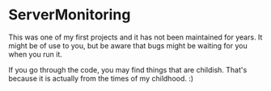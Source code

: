 # ServerMonitoring
This was one of my first projects and it has not been maintained for years. It might be of use to you, but be aware that bugs might be waiting for you when you run it.

If you go through the code, you may find things that are childish. That's because it is actually from the times of my childhood. :)
